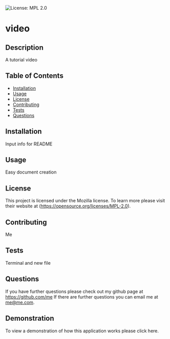 
  
  ![License: MPL 2.0](https://img.shields.io/badge/License-MPL%202.0-brightgreen.svg)
  
  # video
  
  ## Description 
  
  A tutorial video
  
  
  ## Table of Contents
    
  * [Installation](#installation)
  * [Usage](#usage)
  * [License](#license)
  * [Contributing](#contributing)
  * [Tests](#tests)
  * [Questions](#questions)
  
  ## Installation
  Input info for README
  ## Usage 
  Easy document creation
  ## License
  This project is licensed under the Mozilla license.  To learn more please visit their website at (https://opensource.org/licenses/MPL-2.0).
  ## Contributing
  Me
  ## Tests
  Terminal and new file
  ## Questions
  If you have further questions please check out my github page at https://github.com/me
  If there are further questions you can email me at me@me.com.
  
  ## Demonstration
  To view a demonstration of how this application works please click here.
  
  